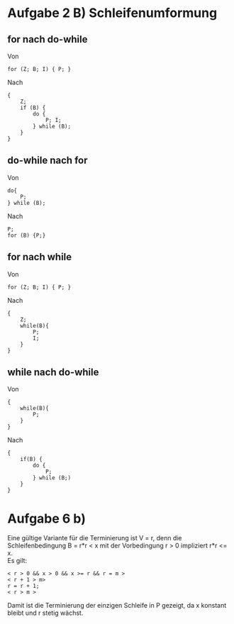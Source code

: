 Aufgabe 2 B) Schleifenumformung
=========================== 

## for nach do-while
Von

	for (Z; B; I) { P; }
Nach

	{
		Z;
		if (B) {
			do {
				P; I;
			} while (B);
		}
	}


## do-while nach for
Von

	do{
		P;
	} while (B);
Nach
	
	P;
	for (B) {P;}


## for nach while
Von

	for (Z; B; I) { P; }
Nach

	{
		Z;
		while(B){
			P;
			I;
		}
	}




## while nach do-while
Von

	{
		while(B){
			P;
		}
	}
Nach

	{
		if(B) {
			do {
				P;
			} while (B;)
		}
	}


Aufgabe 6 b)
=============

Eine gültige Variante für die Terminierung ist V = r, denn die Schleifenbedingung B = r\*r < x mit der Vorbedingung r > 0 impliziert r\*r <= x.  
Es gilt:

	< r > 0 && x > 0 && x >= r && r = m >
	< r + 1 > m>
	r = r + 1;
	< r > m >

Damit ist die Terminierung der einzigen Schleife in P gezeigt, da x konstant bleibt und r stetig wächst.